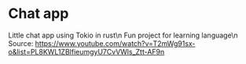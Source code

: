 # Chat app
Little chat app using Tokio in rust\n
Fun project for learning language\n
Source: https://www.youtube.com/watch?v=T2mWg91sx-o&list=PL8KWL1ZBlfieumgyU7CvVWls_Ztt-AF9n
